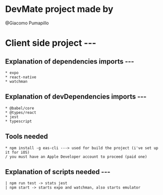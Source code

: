 # DevMate project made by
@Giacomo Pumapillo

# Client side project ---

## Explanation of dependencies imports ---
    * expo
    * react-native
    * watchman
    
## Explanation of devDependencies imports ---
    * @babel/core
    * @types/react
    * jest
    * typescript
    
## Tools needed
    * npm install -g eas-cli ---> used for build the project (i've set up it for iOS)
    / you must have an Apple Developer account to proceed (paid one)


## Explanation of scripts needed --- 
    | npm run test -> stats jest
    | npm start -> starts expo and watchman, also starts emulator
